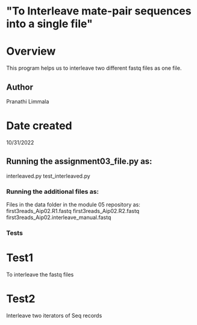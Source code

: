 # "To Interleave mate-pair sequences into a single file"

# Overview
This program helps us to interleave two different fastq files as one file.

## Author
Pranathi Limmala

# Date created
10/31/2022

## Running the assignment03_file.py as:
interleaved.py
test_interleaved.py

### Running the additional files as:
 Files in the data folder in the module 05 repository as:
first3reads_Aip02.R1.fastq
first3reads_Aip02.R2.fastq
first3reads_Aip02.interleave_manual.fastq

### Tests
# Test1
To interleave the fastq files
	
# Test2
Interleave two iterators of Seq records

